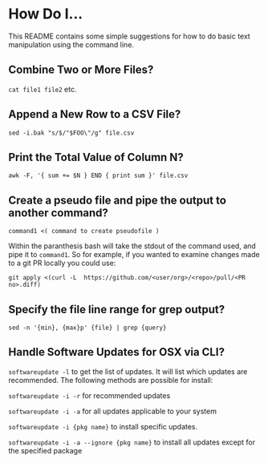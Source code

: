 # How Do I...

This README contains some simple suggestions for how to do basic text manipulation using the command line.

## Combine Two or More Files?

`cat file1 file2` etc.

## Append a New Row to a CSV File?

`sed -i.bak "s/$/"$FOO\"/g" file.csv`

## Print the Total Value of Column N?

`awk -F, '{ sum += $N } END { print sum }' file.csv`

## Create a pseudo file and pipe the output to another command?

`command1 <( command to create pseudofile )`

Within the paranthesis bash will take the stdout of the command used, and pipe it to `command1`. So for example, if you wanted to examine changes made to a git PR locally you could use:

`git apply <(curl -L  https://github.com/<user/org>/<repo>/pull/<PR no>.diff)`

## Specify the file line range for grep output?

`sed -n '{min}, {max}p' {file} | grep {query}`

## Handle Software Updates for OSX via CLI?

`softwareupdate -l` to get the list of updates. It will list which updates are recommended. The following methods are possible for install:

`softwareupdate -i -r` for recommended updates

`softwareupdate -i -a` for all updates applicable to your system

`softwareupdate -i {pkg name}` to install specific updates.

`softwareupdate -i -a --ignore {pkg name}` to install all updates except for the specified package
